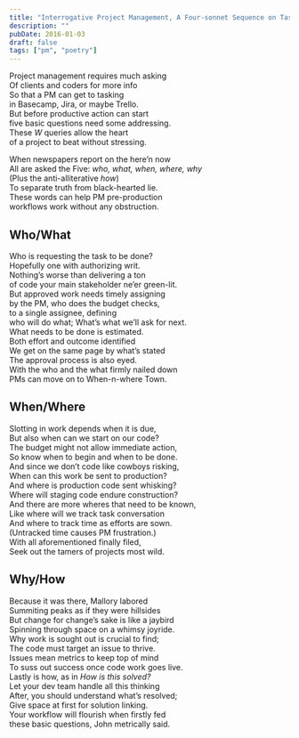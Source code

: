 ```yaml
---
title: "Interrogative Project Management, A Four-sonnet Sequence on Task-level Discovery"
description: ""
pubDate: 2016-01-03
draft: false
tags: ["pm", "poetry"]
---
```


Project management requires much asking  
Of clients and coders for more info  
So that a PM can get to tasking  
in Basecamp, Jira, or maybe Trello.  
But before productive action can start  
five basic questions need some addressing.  
These _W_ queries allow the heart  
of a project to beat without stressing.  

When newspapers report on the here’n now  
All are asked the Five: _who, what, when, where, why_  
(Plus the anti-alliterative _how_)  
To separate truth from black-hearted lie.  
These words can help PM pre-production  
workflows work without any obstruction.  

## Who/What
Who is requesting the task to be done?  
Hopefully one with authorizing writ.  
Nothing’s worse than delivering a ton  
of code your main stakeholder ne’er green-lit.  
But approved work needs timely assigning  
by the PM, who does the budget checks,  
to a single assignee, defining  
who will do what; What’s what we’ll ask for next.  
What needs to be done is estimated.  
Both effort and outcome identified  
We get on the same page by what’s stated  
The approval process is also eyed.  
With the who and the what firmly nailed down  
PMs can move on to When-n-where Town.  

## When/Where
Slotting in work depends when it is due,  
But also when can we start on our code?  
The budget might not allow immediate action,  
So know when to begin and when to be done.  
And since we don’t code like cowboys risking,  
When can this work be sent to production?  
And where is production code sent whisking?  
Where will staging code endure construction?  
And there are more wheres that need to be known,  
Like where will we track task conversation  
And where to track time as efforts are sown.  
(Untracked time causes PM frustration.)  
With all aforementioned finally filed,  
Seek out the tamers of projects most wild.  

## Why/How
Because it was there, Mallory labored  
Summiting peaks as if they were hillsides  
But change for change’s sake is like a jaybird  
Spinning through space on a whimsy joyride.  
Why work is sought out is crucial to find;  
The code must target an issue to thrive.  
Issues mean metrics to keep top of mind  
To suss out success once code work goes live.  
Lastly is how, as in _How is this solved?_  
Let your dev team handle all this thinking  
After, you should understand what’s resolved;  
Give space at first for solution linking.  
Your workflow will flourish when firstly fed  
these basic questions, John metrically said.
